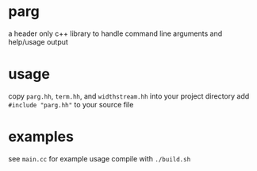 # parg
a header only c++ library to handle command line arguments and help/usage output

# usage
copy `parg.hh`, `term.hh`, and `widthstream.hh` into your project directory
add `#include "parg.hh"` to your source file

# examples
see `main.cc` for example usage
compile with `./build.sh`
